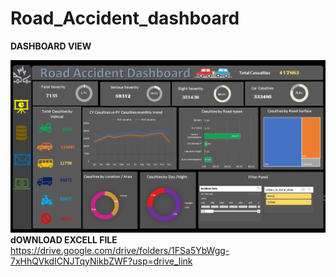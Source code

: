 # Road_Accident_dashboard

**DASHBOARD VIEW**

![Road Accident Dashboard](https://raw.githubusercontent.com/Rajeshdogra/Road_Accident_dashboard/main/Screenshot%202024-10-25%20122037.png)
 **dOWNLOAD EXCELL FILE**
 https://drive.google.com/drive/folders/1FSa5YbWgg-7xHhQVkdICNJTqyNikbZWF?usp=drive_link
 
